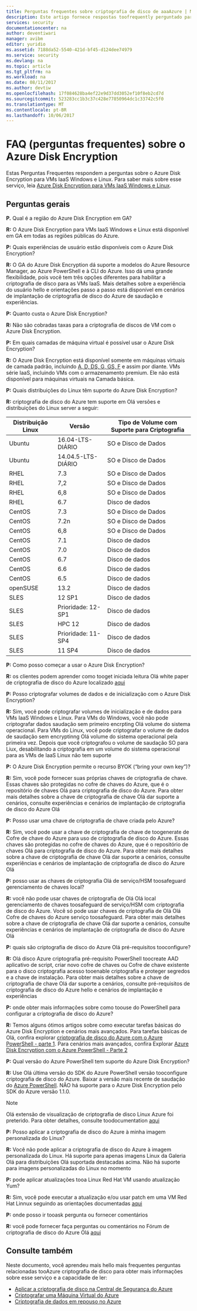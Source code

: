```yaml
---
title: Perguntas frequentes sobre criptografia de disco de aaaAzure | Microsoft Docs
description: Este artigo fornece respostas toofrequently perguntado para o Microsoft Azure disco criptografia para Windows e Linux VMs de IaaS.
services: security
documentationcenter: na
author: deventiwari
manager: avibm
editor: yuridio
ms.assetid: 7188da52-5540-421d-bf45-d124dee74979
ms.service: security
ms.devlang: na
ms.topic: article
ms.tgt_pltfrm: na
ms.workload: na
ms.date: 08/11/2017
ms.author: devtiw
ms.openlocfilehash: 17f084628ba4ef22e9d37dd3052ef10f8eb2cd7d
ms.sourcegitcommit: 523283cc1b3c37c428e77850964dc1c33742c5f0
ms.translationtype: MT
ms.contentlocale: pt-BR
ms.lasthandoff: 10/06/2017
---
```

# <a name="azure-disk-encryption-frequently-asked-questions-faq"></a>FAQ (perguntas frequentes) sobre o Azure Disk Encryption

Estas Perguntas Frequentes respondem a perguntas sobre o Azure Disk Encryption para VMs IaaS Windows e Linux. Para saber mais sobre esse serviço, leia [Azure Disk Encryption para VMs IaaS Windows e Linux](https://docs.microsoft.com/azure/security/azure-security-disk-encryption).

## <a name="general-questions"></a>Perguntas gerais
**P.** Qual é a região do Azure Disk Encryption em GA?

**R:** O Azure Disk Encryption para VMs IaaS Windows e Linux está disponível em GA em todas as regiões públicas do Azure.

**P:** Quais experiências de usuário estão disponíveis com o Azure Disk Encryption?

**R:** O GA do Azure Disk Encryption dá suporte a modelos do Azure Resource Manager, ao Azure PowerShell e à CLI do Azure. Isso dá uma grande flexibilidade, pois você tem três opções diferentes para habilitar a criptografia de disco para as VMs IaaS. Mais detalhes sobre a experiência do usuário hello e orientações passo a passo está disponível em cenários de implantação de criptografia de disco do Azure de saudação e experiências.

**P:** Quanto custa o Azure Disk Encryption?

**R:** Não são cobradas taxas para a criptografia de discos de VM com o Azure Disk Encryption.

**P:** Em quais camadas de máquina virtual é possível usar o Azure Disk Encryption?

**R:** O Azure Disk Encryption está disponível somente em máquinas virtuais de camada padrão, incluindo [A, D, DS, G, GS, F](https://azure.microsoft.com/pricing/details/virtual-machines/) e assim por diante. VMs série IaaS, incluindo VMs com o armazenamento premium. Ele não está disponível para máquinas virtuais na Camada básica.

**P:** Quais distribuições do Linux têm suporte do Azure Disk Encryption?

**R:** criptografia de disco do Azure tem suporte em Olá versões e distribuições do Linux server a seguir:

| Distribuição Linux | Versão | Tipo de Volume com Suporte para Criptografia|
| --- | --- |--- |
| Ubuntu | 16.04-LTS-DIÁRIO | SO e Disco de Dados |
| Ubuntu | 14.04.5-LTS-DIÁRIO | SO e Disco de Dados |
| RHEL | 7.3 | SO e Disco de Dados |
| RHEL | 7,2 | SO e Disco de Dados |
| RHEL | 6,8 | SO e Disco de Dados |
| RHEL | 6.7 | Disco de dados |
| CentOS | 7.3 | SO e Disco de Dados |
| CentOS | 7.2n | SO e Disco de Dados |
| CentOS | 6,8 | SO e Disco de Dados |
| CentOS | 7.1 | Disco de dados |
| CentOS | 7.0 | Disco de dados |
| CentOS | 6.7 | Disco de dados |
| CentOS | 6.6 | Disco de dados |
| CentOS | 6.5 | Disco de dados |
| openSUSE | 13.2 | Disco de dados |
| SLES | 12 SP1 | Disco de dados |
| SLES | Prioridade: 12-SP1 | Disco de dados |
| SLES | HPC 12 | Disco de dados |
| SLES | Prioridade: 11-SP4 | Disco de dados |
| SLES | 11 SP4 | Disco de dados |

**P:** Como posso começar a usar o Azure Disk Encryption?

**R:** os clientes podem aprender como tooget iniciada leitura Olá white paper de criptografia de disco do Azure localizado [aqui](https://docs.microsoft.com/azure/security/azure-security-disk-encryption)

**P:** Posso criptografar volumes de dados e de inicialização com o Azure Disk Encryption?

**R:** Sim, você pode criptografar volumes de inicialização e de dados para VMs IaaS Windows e Linux. Para VMs do Windows, você não pode criptografar dados saudação sem primeiro encrpting Olá volume do sistema operacional. Para VMs do Linux, você pode criptografar o volume de dados de saudação sem encryptinng Olá volume do sistema operacional pela primeira vez. Depois que você criptografou o volume de saudação SO para Liux, desabilitando a criptografia em um volume do sistema operacional para as VMs de IaaS Linux não tem suporte

**P:** O Azure Disk Encryption permite o recurso BYOK (“bring your own key”)?

**R:** Sim, você pode fornecer suas próprias chaves de criptografia de chave. Essas chaves são protegidas no cofre de chaves do Azure, que é o repositório de chaves Olá para criptografia de disco do Azure. Para obter mais detalhes sobre a chave de criptografia de chave Olá dar suporte a cenários, consulte experiências e cenários de implantação de criptografia de disco do Azure Olá

**P:** Posso usar uma chave de criptografia de chave criada pelo Azure?

**R:** Sim, você pode usar a chave de criptografia de chave de toogenerate de Cofre de chave do Azure para uso de criptografia de disco do Azure. Essas chaves são protegidas no cofre de chaves do Azure, que é o repositório de chaves Olá para criptografia de disco do Azure. Para obter mais detalhes sobre a chave de criptografia de chave Olá dar suporte a cenários, consulte experiências e cenários de implantação de criptografia de disco do Azure Olá

**P:** posso usar as chaves de criptografia Olá de serviço/HSM toosafeguard gerenciamento de chaves local?

**R:** você não pode usar chaves de criptografia de Olá Olá local gerenciamento de chaves toosafeguard de serviço/HSM com criptografia de disco do Azure. Você só pode usar chaves de criptografia de Olá Olá Cofre de chaves do Azure serviço toosafeguard. Para obter mais detalhes sobre a chave de criptografia de chave Olá dar suporte a cenários, consulte experiências e cenários de implantação de criptografia de disco do Azure Olá

**P:** quais são criptografia de disco do Azure Olá pré-requisitos tooconfigure?

**R:** Olá disco Azure criptografia pré-requisito PowerShell toocreate AAD aplicativo de script, criar novo cofre de chaves ou Cofre de chave existente para o disco criptografia acesso tooenable criptografia e proteger segredos e a chave de instalação.  Para obter mais detalhes sobre a chave de criptografia de chave Olá dar suporte a cenários, consulte pré-requisitos de criptografia de disco do Azure hello e cenários de implantação e experiências

**P:** onde obter mais informações sobre como toouse do PowerShell para configurar a criptografia de disco do Azure?

**R:** Temos alguns ótimos artigos sobre como executar tarefas básicas do Azure Disk Encryption e cenários mais avançados. Para tarefas básicas de Olá, confira explorar [criptografia de disco do Azure com o Azure PowerShell - parte 1](https://blogs.msdn.microsoft.com/azuresecurity/2015/11/16/explore-azure-disk-encryption-with-azure-powershell/). Para cenários mais avançados, confira Explorar [Azure Disk Encryption com o Azure PowerShell - Parte 2](https://blogs.msdn.microsoft.com/azuresecurity/2015/11/21/explore-azure-disk-encryption-with-azure-powershell-part-2/)

**P:** Qual versão do Azure PowerShell tem suporte do Azure Disk Encryption?

**R:** Use Olá última versão do SDK do Azure PowerShell versão tooconfigure criptografia de disco do Azure. Baixar a versão mais recente de saudação do [Azure PowerShell](https://github.com/Azure/azure-powershell/releases). NÃO há suporte para o Azure Disk Encryption pelo SDK do Azure versão 1.1.0.

> [!NOTE]
> Olá extensão de visualização de criptografia de disco Linux Azure foi preterido. Para obter detalhes, consulte toodocumentation [aqui](https://blogs.msdn.microsoft.com/azuresecurity/2017/07/12/deprecating-azure-disk-encryption-preview-extension-for-linux-iaas-vms/)

**P:** Posso aplicar a criptografia de disco do Azure à minha imagem personalizada do Linux?

**R:** Você não pode aplicar a criptografia de disco do Azure à imagem personalizada do Linux. Há suporte para apenas imagens Linux da Galeria Olá para distribuições Olá suportada destacadas acima. Não há suporte para imagens personalizadas do Linux no momento

**P:** pode aplicar atualizações tooa Linux Red Hat VM usando atualização Yum?

**R:** Sim, você pode executar a atualização e/ou usar patch em uma VM Red Hat Linnux seguindo as orientações documentadas [aqui](https://blogs.msdn.microsoft.com/azuresecurity/2017/07/13/applying-updates-to-a-encrypted-azure-iaas-red-hat-vm-using-yum-update/)

**P:** onde posso ir tooask pergunta ou fornecer comentários

**R:** você pode fornecer faça perguntas ou comentários no Fórum de criptografia de disco do Azure Olá [aqui](https://social.msdn.microsoft.com/Forums/home?forum=AzureDiskEncryption)

## <a name="see-also"></a>Consulte também
Neste documento, você aprendeu mais hello mais frequentes perguntas relacionadas tooAzure criptografia de disco para obter mais informações sobre esse serviço e a capacidade de ler:

- [Aplicar a criptografia de disco na Central de Segurança do Azure](https://docs.microsoft.com/azure/security-center/security-center-apply-disk-encryption)
- [Criptografar uma Máquina Virtual do Azure](https://docs.microsoft.com/azure/security-center/security-center-disk-encryption)
- [Criptografia de dados em repouso no Azure](https://docs.microsoft.com/azure/security/azure-security-encryption-atrest)
